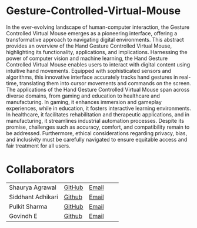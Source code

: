 # Gesture-Controlled-Virtual-Mouse

In the ever-evolving landscape of human-computer interaction, the Gesture Controlled Virtual Mouse emerges as a pioneering interface, offering a transformative approach to navigating digital environments. This abstract  provides an overview of the Hand Gesture Controlled Virtual Mouse, highlighting its functionality, applications, and implications. Harnessing the power of computer vision and machine learning, the Hand 
Gesture Controlled Virtual Mouse enables users to interact with digital content using intuitive hand movements. Equipped with sophisticated sensors and algorithms, this innovative interface accurately tracks hand 
gestures in real-time, translating them into cursor movements and commands on the screen.
The applications of the Hand Gesture Controlled Virtual Mouse span across diverse domains, from gaming and education to healthcare and manufacturing. In gaming, it enhances immersion and gameplay experiences, while in education, it fosters interactive learning environments. In healthcare, it facilitates rehabilitation and therapeutic applications, and in manufacturing, it streamlines industrial automation processes.
Despite its promise, challenges such as accuracy, comfort, and compatibility remain to be addressed. Furthermore, ethical considerations regarding privacy, bias, and inclusivity must be carefully navigated to
ensure equitable access and fair treatment for all users.

# Collaborators
  | |  |  |  |  |
  | ------------- | ------------- | ------------- | ------------- | ------------- |
  | Shaurya Agrawal | [GitHub](https://github.com/SHAURYA-MAG-CYBER) | [Email](shaurya9862@gmail.com )
  | Siddhant Adhikari | [Github](https://github.com/Siddhantadhikari16) | [Email](siddhantadhikari16@gmail.com)
  | Pulkit Sharma | [GitHub](https://github.com/Hacker-Pulkit) | [Email]( pulkitsharma200108@gmail.com)
  | Govindh E | [Github](https://github.com/Erif-0) | [Email](govindh2518@gmail.com)
  
